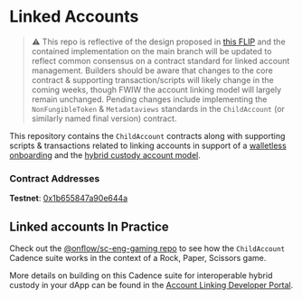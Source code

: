 # Linked Accounts

> :warning: This repo is reflective of the design proposed in [this FLIP](https://github.com/onflow/flips/pull/72) and the contained implementation on the main branch will be updated to reflect common consensus on a contract standard for linked account management. Builders should be aware that changes to the core contract & supporting transaction/scripts will likely change in the coming weeks, though FWIW the account linking model will largely remain unchanged. Pending changes include implementing the `NonFungibleToken` & `Metadataviews` standards in the `ChildAccount` (or similarly named final version) contract.

This repository contains the `ChildAccount` contracts along with supporting scripts & transactions related to linking accounts in support of a [walletless onboarding](https://flow.com/post/flow-blockchain-mainstream-adoption-easy-onboarding-wallets) and the [hybrid custody account model](https://forum.onflow.org/t/hybrid-custody/4016/15).

### Contract Addresses
**Testnet**: [0x1b655847a90e644a](https://f.dnz.dev/0x1b655847a90e644a/ChildAccount)

## Linked accounts In Practice
Check out the [@onflow/sc-eng-gaming repo](https://github.com/onflow/sc-eng-gaming/blob/sisyphusSmiling/child-account-auth-acct-cap/contracts/RockPaperScissorsGame.cdc) to see how the `ChildAccount` Cadence suite works in the context of a Rock, Paper, Scissors game.

More details on building on this Cadence suite for interoperable hybrid custody in your dApp can be found in the [Account Linking Developer Portal](https://developers.flow.com/account-linking).
